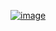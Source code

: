 ﻿[![image](https://github.com/wow2658/CodingTest/assets/34699039/f039c288-653c-4f09-baa7-f7dd7481962e)](https://www.acmicpc.net/problem/12852)
